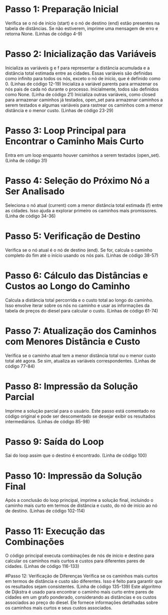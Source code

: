 # Passo 1: Preparação Inicial
Verifica se o nó de início (start) e o nó de destino (end) estão presentes na tabela de distâncias. Se não estiverem, imprime uma mensagem de erro e retorna None. (Linhas de código 4-9)


# Passo 2: Inicialização das Variáveis
Inicializa as variáveis g e f para representar a distância acumulada e a distância total estimada entre as cidades. Essas variáveis são definidas como infinito para todos os nós, exceto o nó de início, que é definido como 0. (Linhas de código 12-19)
Inicializa a variável parents para armazenar os nós pais de cada nó durante o processo. Inicialmente, todos são definidos como None. (Linha de código 21)
Inicializa outras variáveis, como closed para armazenar caminhos já testados, open_set para armazenar caminhos a serem testados e algumas variáveis para rastrear os caminhos com a menor distância e o menor custo. (Linhas de código 23-29)


# Passo 3: Loop Principal para Encontrar o Caminho Mais Curto
Entra em um loop enquanto houver caminhos a serem testados (open_set). (Linha de código 31)


# Passo 4: Seleção do Próximo Nó a Ser Analisado
Seleciona o nó atual (current) com a menor distância total estimada (f) entre as cidades. Isso ajuda a explorar primeiro os caminhos mais promissores. (Linha de código 34-36)


# Passo 5: Verificação de Destino
Verifica se o nó atual é o nó de destino (end). Se for, calcula o caminho completo do fim até o início usando os nós pais. (Linhas de código 38-57)


# Passo 6: Cálculo das Distâncias e Custos ao Longo do Caminho
Calcula a distância total percorrida e o custo total ao longo do caminho. Isso envolve iterar sobre os nós no caminho e usar as informações da tabela de preços do diesel para calcular o custo. (Linhas de código 61-74)


# Passo 7: Atualização dos Caminhos com Menores Distância e Custo
Verifica se o caminho atual tem a menor distância total ou o menor custo total até agora. Se sim, atualiza as variáveis correspondentes. (Linhas de código 77-84)


# Passo 8: Impressão da Solução Parcial
Imprime a solução parcial para o usuário. Este passo está comentado no código original e pode ser descomentado se desejar exibir os resultados intermediários. (Linhas de código 85-98)


# Passo 9: Saída do Loop
Sai do loop assim que o destino é encontrado. (Linha de código 100)


# Passo 10: Impressão da Solução Final
Após a conclusão do loop principal, imprime a solução final, incluindo o caminho mais curto em termos de distância e custo, do nó de início ao nó de destino. (Linhas de código 102-114)


# Passo 11: Execução das Combinações
O código principal executa combinações de nós de início e destino para calcular os caminhos mais curtos e custos para diferentes pares de cidades. (Linhas de código 116-133)


#Passo 12: Verificação de Diferenças
Verifica se os caminhos mais curtos em termos de distância e custo são diferentes. Isso é feito para garantir que os resultados sejam consistentes. (Linha de código 135-139)
Este algoritmo de Dijkstra é usado para encontrar o caminho mais curto entre pares de cidades em um grafo ponderado, considerando as distâncias e os custos associados ao preço do diesel. Ele fornece informações detalhadas sobre os caminhos mais curtos e seus custos associados.
